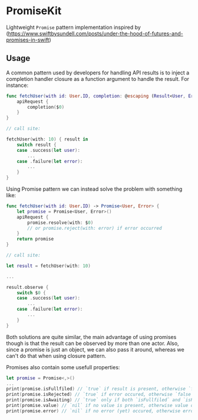 # PromiseKit

Lightweight `Promise` pattern implementation inspired by (https://www.swiftbysundell.com/posts/under-the-hood-of-futures-and-promises-in-swift)

## Usage

A common pattern used by developers for handling API results is to inject a completion handler closure as a function argument to handle the result. For instance:

```Swift
func fetchUser(with id: User.ID, completion: @escaping (Result<User, Error>) -> Void) {
	apiRequest {
		completion($0)
	}
}

// call site:

fetchUser(with: 10) { result in
	switch result {
	case .success(let user):
		...
	case .failure(let error):
		...
	}
}
```

Using Promise pattern we can instead solve the problem with something like:

```Swift
func fetchUser(with id: User.ID) -> Promise<User, Error> {
	let promise = Promise<User, Error>()
	apiRequest {
		promise.resolve(with: $0)
		// or promise.reject(with: error) if error occurred
	}
	return promise
}

// call site:

let result = fetchUser(with: 10)

...

result.observe {
	switch $0 {
	case .success(let user):
		...
	case .failure(let error):
		...
	}
}
```

Both solutions are quite similar, the main advantage of using promises though is that the result can be observed by more than one actor. 
Also, since a promise is just an object, we can also pass it around, whereas we can't do that when using closure pattern.

Promises also contain some usefull properties:

```Swift
let promise = Promise<,>()
...
print(promise.isFullfiled) // `true` if result is present, otherwise `false`
print(promise.isRejected) // `true` if error occured, otherwise `false`
print(promise.isAwaiting) // `true` only if both `isFullfiled` and `isRejected` are `false`, otherwise `false`
print(promise.value) // `nil` if no value is present, otherwise value of the result
print(promise.error) // `nil` if no error (yet) occured, otherwise error
```